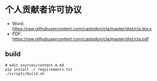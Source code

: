 # 个人贡献者许可协议

* Word: <https://raw.githubusercontent.com/castodon/cla/master/dist/cla.docx>
* PDF: <https://raw.githubusercontent.com/castodon/cla/master/dist/cla.pdf>

## build

```
# edit sources/content.m.md
pip install -r requirements.txt
./scripts/build.sh
```
